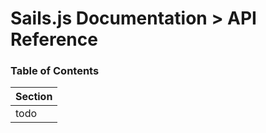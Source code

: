 # Sails.js Documentation > API Reference


### Table of Contents

| Section |
| ------- |
| todo    |


<docmeta name="uniqueID" value="home198238">
<docmeta name="displayName" value="--">

